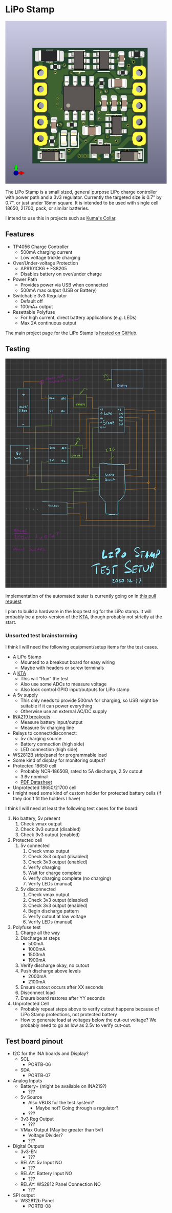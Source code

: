 # LiPo Stamp

![LiPo Stamp Render](https://raw.githubusercontent.com/jamesmunns/lipo-stamp/main/assets/lipo-stamp.png)

The LiPo Stamp is a small sized, general purpose LiPo charge controller with power path and a 3v3 regulator. Currently the targeted size is 0.7" by 0.7", or just under 18mm square. It is intended to be used with single cell 18650, 21700, pack, or similar batteries.

I intend to use this in projects such as [Kuma's Collar](./kuma-collar.md).

## Features

* TP4056 Charge Controller
    * 500mA charging current
    * Low voltage trickle charging
* Over/Under-voltage Protection
    * AP9101CK6 + FS8205
    * Disables battery on over/under charge
* Power Path
    * Provides power via USB when connected
    * 500mA max output (USB or Battery)
* Switchable 3v3 Regulator
    * Default off
    * 100mA+ output
* Resettable Polyfuse
    * For high current, direct battery applications (e.g. LEDs)
    * Max 2A continuous output

The main project page for the LiPo Stamp is [hosted on GitHub](https://github.com/jamesmunns/lipo-stamp).

## Testing

![Test Setup drawing](./lipo-test-setup-v01.jpeg)

Implementation of the automated tester is currently going on in [this pull request](https://github.com/jamesmunns/lipo-stamp/pull/1)

I plan to build a hardware in the loop test rig for the LiPo stamp. It will probably be a proto-version of the [KTA], though probably not strictly at the start.

[KTA]: ./kta.md

### Unsorted test brainstorming

I think I will need the following equipment/setup items for the test cases.

* A LiPo Stamp
    * Mounted to a breakout board for easy wiring
    * Maybe with headers or screw terminals
* A [KTA]
    * This will "Run" the test
    * Also use some ADCs to measure voltage
    * Also look control GPIO input/outputs for LiPo stamp
* A 5v supply
    * This only needs to provide 500mA for charging, so USB might be suitable if it can power everything
    * Otherwise use an external AC/DC supply
* [INA219 breakouts]
    * Measure battery input/output
    * Measure 5v charging line
* Relays to connect/disconnect:
    * 5v charging source
    * Battery connection (high side)
    * LED connection (high side)
* WS2812B strip/panel for programmable load
* Some kind of display for monitoring output?
* Protected 18650 cell
    * Probably NCR-18650B, rated to 5A discharge, 2.5v cutout
    * 3.6v nominal
    * [PDF Datasheet](https://www.imrbatteries.com/content/panasonic_ncr18650b-2.pdf)
* Unprotected 18650/21700 cell
* I might need some kind of custom holder for protected battery cells (if they don't fit the holders I have)

I think I will need at least the following test cases for the board:

1. No battery, 5v present
    1. Check vmax output
    2. Check 3v3 output (disabled)
    3. Check 3v3 output (enabled)
2. Protected cell
    1. 5v connected
        1. Check vmax output
        2. Check 3v3 output (disabled)
        3. Check 3v3 output (enabled)
        4. Verify charging
        5. Wait for charge complete
        6. Verify charging complete (no charging)
        7. Verify LEDs (manual)
    2. 5v disconnected
        1. Check vmax output
        2. Check 3v3 output (disabled)
        3. Check 3v3 output (enabled)
        4. Begin discharge pattern
        5. Verify cutout at low voltage
        6. Verify LEDs (manual)
3. Polyfuse test
    1. Charge all the way
    2. Discharge at steps
        * 500mA
        * 1000mA
        * 1500mA
        * 1900mA
    3. Verify discharge okay, no cutout
    4. Push discharge above levels
        * 2000mA
        * 2100mA
    5. Ensure cutout occurs after XX seconds
    6. Disconnect load
    7. Ensure board restores after YY seconds
4. Unprotected Cell
    * Probably repeat steps above to verify cutout happens because of LiPo Stamp protections, not protected battery
    * How to generate load at voltages below the cut-out voltage? We probably need to go as low as 2.5v to verify cut-out.

[INA219 breakouts]: ./../parts/sensors/ina219.md

## Test board pinout

- I2C for the INA boards and Display?
    - SCL
        - PORTB-06
    - SDA
        - PORTB-07
- Analog Inputs
    - Battery+ (might be available on INA219?)
        - ???
    - 5v Source
        - Also VBUS for the test system?
            - Maybe not? Going through a regulator?
        - ???
    - 3v3 Reg Output
        - ???
    - VMax Output (May be greater than 5v!)
        - Voltage Divider?
        - ???
- Digital Outputs
    - 3v3-EN
        - ???
    - RELAY: 5v Input NO
        - ???
    - RELAY: Battery Input NO
        - ???
    - RELAY: WS2812 Panel Connection NO
        - ???
- SPI output
    - WS2812b Panel
        - PORTB-08

